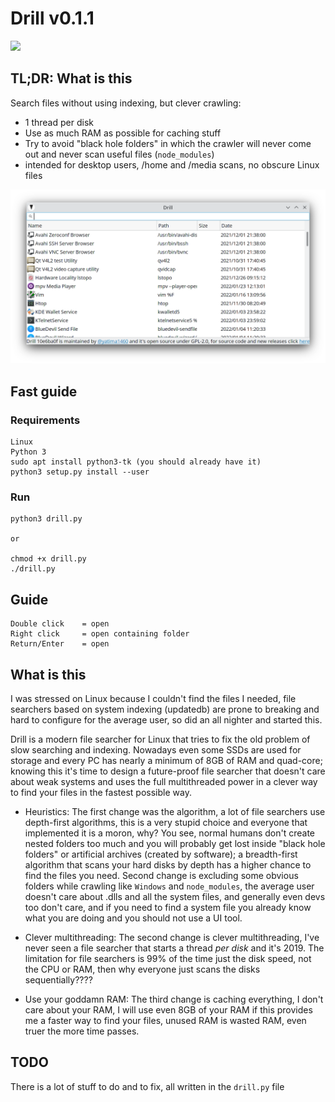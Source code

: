 # Drill v0.1.1

![](https://raw.githubusercontent.com/yatima1460/drill/assets/logo.png)

## TL;DR: What is this

Search files without using indexing, but clever crawling:
- 1 thread per disk
- Use as much RAM as possible for caching stuff
- Try to avoid "black hole folders" in which the crawler will never come out and never scan useful files (`node_modules`)
- intended for desktop users, /home and /media scans, no obscure Linux files


![](https://raw.githubusercontent.com/yatima1460/drill/assets/screenshot.png)

## Fast guide

### Requirements
```
Linux
Python 3
sudo apt install python3-tk (you should already have it)
python3 setup.py install --user
```

### Run
```
python3 drill.py

or

chmod +x drill.py
./drill.py
```

## Guide
```
Double click    = open
Right click     = open containing folder
Return/Enter    = open
```

## What is this

I was stressed on Linux because I couldn't find the files I needed, file searchers based on system indexing (updatedb) are prone to breaking and hard to configure for the average user, so did an all nighter and started this.

Drill is a modern file searcher for Linux that tries to fix the old problem of slow searching and indexing.
Nowadays even some SSDs are used for storage and every PC has nearly a minimum of 8GB of RAM and quad-core;
knowing this it's time to design a future-proof file searcher that doesn't care about weak systems and uses the full multithreaded power in a clever way to find your files in the fastest possible way.

* Heuristics:
The first change was the algorithm, a lot of file searchers use depth-first algorithms, this is a very stupid choice and everyone that implemented it is a moron, why? 
You see, normal humans don't create nested folders too much and you will probably get lost inside "black hole folders" or artificial archives (created by software); a breadth-first algorithm that scans your hard disks by depth has a higher chance to find the files you need.
Second change is excluding some obvious folders while crawling like `Windows` and `node_modules`, the average user doesn't care about .dlls and all the system files, and generally even devs too don't care, and if you need to find a system file you already know what you are doing and you should not use a UI tool.

* Clever multithreading: The second change is clever multithreading, I've never seen a file searcher that starts a thread *per disk* and it's 2019. The limitation for file searchers is 99% of the time just the disk speed, not the CPU or RAM, then why everyone just scans the disks sequentially????

* Use your goddamn RAM: The third change is caching everything, I don't care about your RAM, I will use even 8GB of your RAM if this provides me a faster way to find your files, unused RAM is wasted RAM, even truer the more time passes.

## TODO

There is a lot of stuff to do and to fix, all written in the `drill.py` file